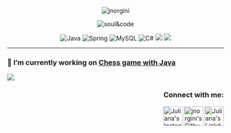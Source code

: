 
<p align="center">
<img src="https://visitcount.itsvg.in/api?id=jnorgini&icon=2&color=2" alt="jnorgini" /> </p>
<p align="center">  <img src="https://user-images.githubusercontent.com/114461353/193368888-d8831282-e247-4051-b83c-13f463a7c0f9.gif" alt="soul&code" />
<p align="center">
 <img src="https://img.shields.io/badge/Java-ED8B00?style=for-the-badge&logo=java&logoColor=white" alt="Java"  />
 <img src="https://img.shields.io/badge/Spring-6DB33F?style=for-the-badge&logo=spring&logoColor=white" alt="Spring"  />
 <img src="https://img.shields.io/badge/MySQL-00000F?style=for-the-badge&logo=mysql&logoColor=white" alt="MySQL"  />
 <img src="https://img.shields.io/badge/C%23-239120?style=for-the-badge&logo=c-sharp&logoColor=white" alt="C#"  />
<img src="https://img.shields.io/badge/Eclipse-2C2255?style=for-the-badge&logo=eclipse&logoColor=white"  />
 <img src="https://img.shields.io/badge/GIT-E44C30?style=for-the-badge&logo=git&logoColor=white"  />

---

### 🔭 I’m currently working on [Chess game with Java](https://github.com/jnorgini/chess-system-java.git)

<p align="left">
  <img src="https://github-readme-stats.vercel.app/api?username=jnorgini&show_icons=true&theme=merko"/>
</br>

<h3 align="right">Connect with me:</h3>

<a href="https://www.linkedin.com/in/juliana-norgini-5b0bb61b0/">
  <img align="right" alt="Juliana's Linkdein" width="45px" src="https://cdn.jsdelivr.net/npm/simple-icons@v3/icons/linkedin.svg" />
</a>
<a href="https://github.com/jnorgini">
  <img align="right" alt="jnorgini's Github" width="45px" src="https://cdn.jsdelivr.net/npm/simple-icons@v3/icons/github.svg" />
</a>
<a href="https://instagram.com/juliana.norgini">
  <img align="right" alt="Juliana's Instagram" width="45px" src="https://cdn.jsdelivr.net/npm/simple-icons@v3/icons/instagram.svg" />
<br/>




